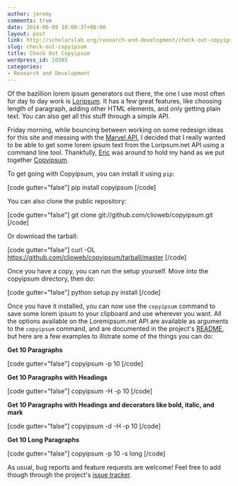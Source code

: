 ```yaml
---
author: jeremy
comments: true
date: 2014-06-09 10:00:37+00:00
layout: post
link: http://scholarslab.org/research-and-development/check-out-copyipsum/
slug: check-out-copyipsum
title: Check Out Copyipsum
wordpress_id: 10385
categories:
- Research and Development
---
```


Of the bazillion lorem ipsum generators out there, the one I use most often for day to day work is [Loripsum](http://loripsum.net). It has a few great features, like choosing length of paragraph, adding other HTML elements, and only getting plain text. You can also get all this stuff through a simple API.

Friday morning, while bouncing between working on some redesign ideas for this site and messing with the [Marvel API](http://developer.marvel.com/), I decided that I really wanted to be able to get some lorem ipsum text from the Loripsum.net API using a command line tool. Thankfully, [Eric](/people/eric-rochester) was around to hold my hand as we put together [Copyipsum](http://github.com/clioweb/copyipsum).

To get going with Copyipsum, you can install it using `pip`:

[code gutter="false"]
pip install copyipsum
[/code]

You can also clone the public repository:

[code gutter="false"]
git clone git://github.com/clioweb/copyipsum.git
[/code]

Or download the tarball:

[code gutter="false"]
curl -OL https://github.com/clioweb/copyipsum/tarball/master
[/code]

Once you have a copy, you can run the setup yourself. Move into the copyipsum directory, then do:

[code gutter="false"]
python setup.py install
[/code]

Once you have it installed, you can now use the `copyipsum` command to save some lorem ipsum to your clipboard and use wherever you want. All the options available on the Loremipsum.net API are available as arguments to the `copyipsum` command, and are documented in the project's [README](https://github.com/clioweb/copyipsum/blob/master/README.md), but here are a few examples to illstrate some of the things you can do:

**Get 10 Paragraphs**

[code gutter="false"]
copyipsum -p 10
[/code]


**Get 10 Paragraphs with Headings**

[code gutter="false"]
copyipsum -H -p 10
[/code]

**Get 10 Paragraphs with Headings and decorators like bold, italic, and mark**

[code gutter="false"]
copyipsum -d -H -p 10
[/code]

**Get 10 Long Paragraphs**

[code gutter="false"]
copyipsum -p 10 -s long
[/code]

As usual, bug reports and feature requests are welcome! Feel free to add though through the project's [issue tracker](http://github.com/clioweb/copyipsum/issues).
